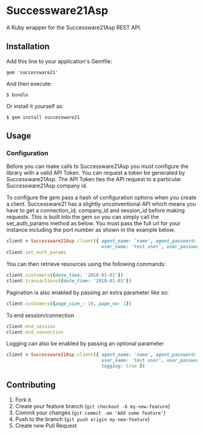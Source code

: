 # Successware21Asp

A Ruby wrapper for the Successware21Asp REST API.

## Installation

Add this line to your application's Gemfile:

    gem 'successware21'

And then execute:

    $ bundle

Or install it yourself as:

    $ gem install successware21

## Usage

### Configuration

Before you can make calls to Successware21Asp you must configure the library with a valid API Token. You can request
a token be generated by Successware21Asp. The API Token ties the API request to a particular Successware21Asp company id.

To configure the  gem pass a hash of configuration options when you create a client. 
Successware21 has a slightly unconventional API which means you have to get a 
connection_id, company_id and session_id before making requests. 
This is built into the gem so you can simply call the set_auth_params method as below.
You must pass the full url for your instance including the port number as shown in the example below.

```ruby
client = Successware21Asp.client({ agent_name: 'name', agent_password: 'password', master_id: 123, 
                                   user_name: 'test user', user_password: 'test pass', company_id: 123, endpoint:'http://services.successware21.com:2142' })
client.set_auth_params
```

You can then retrieve resources using the following commands:

```ruby
client.customers({date_time: '2010-01-01'})
client.transactions({date_time: '2010-01-01'})
```

Pagination is also enabled by passing an extra parameter like so:

```ruby
client.customers({page_size_: 10, page_no: 1})
```

To end session/connection

```ruby
client.end_session
client.end_connection
```

Logging can also be enabled by passing an optional parameter
```ruby
client = Successware21Asp.client({ agent_name: 'name', agent_password: 'password', master_id: 123, 
                                   user_name: 'test user', user_password: 'test pass', company_id: 123, endpoint:'http://services.successware21.com:2142',
                                   logging: true })
```
## Contributing

1. Fork it
2. Create your feature branch (`git checkout -b my-new-feature`)
3. Commit your changes (`git commit -am 'Add some feature'`)
4. Push to the branch (`git push origin my-new-feature`)
5. Create new Pull Request
